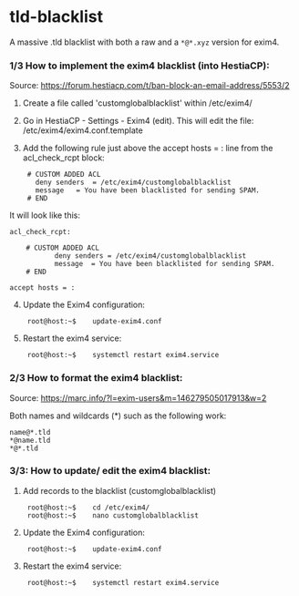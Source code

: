# tld-blacklist
A massive .tld blacklist with both a raw and a `*@*.xyz` version for exim4.

### 1/3 How to implement the exim4 blacklist (into HestiaCP):
Source: https://forum.hestiacp.com/t/ban-block-an-email-address/5553/2

1. Create a file called 'customglobalblacklist' within /etc/exim4/
2. Go in HestiaCP - Settings - Exim4 (edit). This will edit the file: /etc/exim4/exim4.conf.template
3. Add the following rule just above the accept hosts = : line from the acl_check_rcpt block:

        # CUSTOM ADDED ACL
 	      deny senders	= /etc/exim4/customglobalblacklist
 	      message	= You have been blacklisted for sending SPAM.
        # END

It will look like this:
	
	acl_check_rcpt:

        # CUSTOM ADDED ACL
               deny senders	= /etc/exim4/customglobalblacklist
               message	= You have been blacklisted for sending SPAM.
        # END

	accept hosts = :
        
4. Update the Exim4 configuration:
 
        root@host:~$	update-exim4.conf

5. Restart the exim4 service:
        
        root@host:~$	systemctl restart exim4.service

### 2/3 How to format the exim4 blacklist:
Source: https://marc.info/?l=exim-users&m=146279505017913&w=2

Both names and wildcards (*) such as the following work:

	name@*.tld
	*@name.tld
	*@*.tld
	
### 3/3: How to update/ edit the exim4 blacklist:

1. Add records to the blacklist (customglobalblacklist)

		root@host:~$	cd /etc/exim4/ 
		root@host:~$ 	nano customglobalblacklist

2. Update the Exim4 configuration:

		root@host:~$	update-exim4.conf

3. Restart the exim4 service:

		root@host:~$	systemctl restart exim4.service

